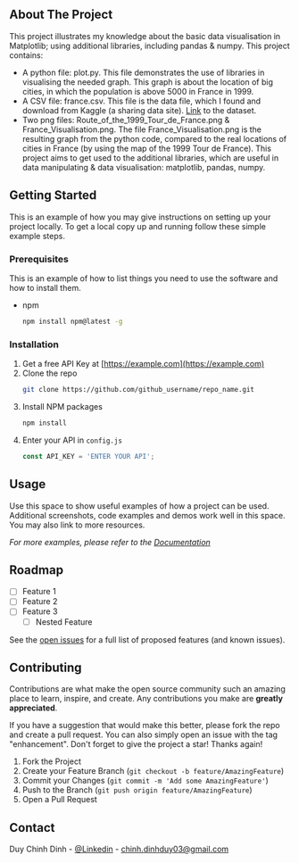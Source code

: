 <!-- ABOUT THE PROJECT -->
## About The Project

This project illustrates my knowledge about the basic data visualisation in Matplotlib; using additional libraries, including pandas & numpy.
This project contains:
* A python file: plot.py. This file demonstrates the use of libraries in visualising the needed graph. This graph is about the location of big cities, in which the population is above 5000 in France in 1999.
* A CSV file: france.csv. This file is the data file, which I found and download from Kaggle (a sharing data site). [Link](https://www.kaggle.com/datasets/arnaud58/french-cities-population-lat-long-1999) to the dataset.
* Two png files: Route_of_the_1999_Tour_de_France.png & France_Visualisation.png. The file France_Visualisation.png is the resulting graph from the python code, compared to the real locations of cities in France (by using the map of the 1999 Tour de France).
This project aims to get used to the additional libraries, which are useful in data manipulating & data visualisation: matplotlib, pandas, numpy.

<!-- GETTING STARTED -->
## Getting Started

This is an example of how you may give instructions on setting up your project locally.
To get a local copy up and running follow these simple example steps.

### Prerequisites

This is an example of how to list things you need to use the software and how to install them.
* npm
  ```sh
  npm install npm@latest -g
  ```

### Installation

1. Get a free API Key at [https://example.com](https://example.com)
2. Clone the repo
   ```sh
   git clone https://github.com/github_username/repo_name.git
   ```
3. Install NPM packages
   ```sh
   npm install
   ```
4. Enter your API in `config.js`
   ```js
   const API_KEY = 'ENTER YOUR API';
   ```


<!-- USAGE EXAMPLES -->
## Usage

Use this space to show useful examples of how a project can be used. Additional screenshots, code examples and demos work well in this space. You may also link to more resources.

_For more examples, please refer to the [Documentation](https://example.com)_



<!-- ROADMAP -->
## Roadmap

- [ ] Feature 1
- [ ] Feature 2
- [ ] Feature 3
    - [ ] Nested Feature

See the [open issues](https://github.com/github_username/repo_name/issues) for a full list of proposed features (and known issues).



<!-- CONTRIBUTING -->
## Contributing

Contributions are what make the open source community such an amazing place to learn, inspire, and create. Any contributions you make are **greatly appreciated**.

If you have a suggestion that would make this better, please fork the repo and create a pull request. You can also simply open an issue with the tag "enhancement".
Don't forget to give the project a star! Thanks again!

1. Fork the Project
2. Create your Feature Branch (`git checkout -b feature/AmazingFeature`)
3. Commit your Changes (`git commit -m 'Add some AmazingFeature'`)
4. Push to the Branch (`git push origin feature/AmazingFeature`)
5. Open a Pull Request


<!-- CONTACT -->
## Contact

Duy Chinh Dinh - [@Linkedin](https://www.linkedin.com/in/duychinhdinh/) - chinh.dinhduy03@gmail.com